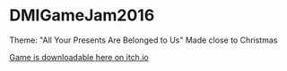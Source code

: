 # DMIGameJam2016

Theme: "All Your Presents Are Belonged to Us" Made close to Christmas

[Game is downloadable here on itch.io](https://jh318.itch.io/santa-baby)
